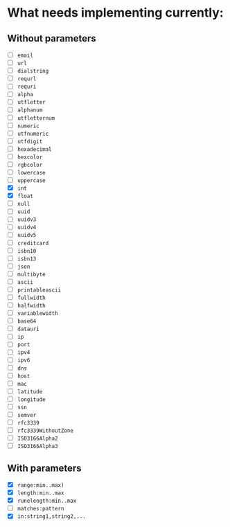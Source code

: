 # What needs implementing currently:

## Without parameters
- [ ] `email`
- [ ] `url`
- [ ] `dialstring`
- [ ] `requrl`
- [ ] `requri`
- [ ] `alpha`
- [ ] `utfletter`
- [ ] `alphanum`
- [ ] `utfletternum`
- [ ] `numeric`
- [ ] `utfnumeric`
- [ ] `utfdigit`
- [ ] `hexadecimal`
- [ ] `hexcolor`
- [ ] `rgbcolor`
- [ ] `lowercase`
- [ ] `uppercase`
- [x] `int`
- [x] `float`
- [ ] `null`
- [ ] `uuid`
- [ ] `uuidv3`
- [ ] `uuidv4`
- [ ] `uuidv5`
- [ ] `creditcard`
- [ ] `isbn10`
- [ ] `isbn13`
- [ ] `json`
- [ ] `multibyte`
- [ ] `ascii`
- [ ] `printableascii`
- [ ] `fullwidth`
- [ ] `halfwidth`
- [ ] `variablewidth`
- [ ] `base64`
- [ ] `datauri`
- [ ] `ip`
- [ ] `port`
- [ ] `ipv4`
- [ ] `ipv6`
- [ ] `dns`
- [ ] `host`
- [ ] `mac`
- [ ] `latitude`
- [ ] `longitude`
- [ ] `ssn`
- [ ] `semver`
- [ ] `rfc3339`
- [ ] `rfc3339WithoutZone`
- [ ] `ISO3166Alpha2`
- [ ] `ISO3166Alpha3`

## With parameters
- [x] `range:min..max)`
- [x] `length:min..max`
- [x] `runelength:min..max`
- [ ] `matches:pattern`
- [x] `in:string1,string2,...`
